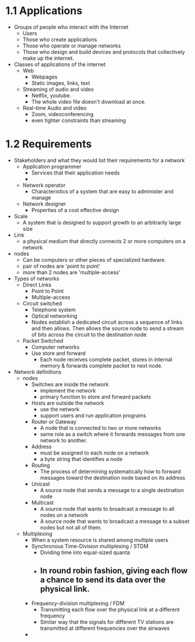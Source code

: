 # 1.1 Applications
- Groups of people who interact with the Internet
	- Users
	- Those who create applications
	- Those who operate or manage networks
	- Those who design and build devices and protocols that collectively make up the internet. 
- Classes of applications of the internet
	- Web
		- Webpages
		- Static images, links, text
	- Streaming of audio and video
		- Netflix, youtube.
		- The whole video file doesn't download at once.
	- Real-time Audio and video
		- Zoom, videoconferencing
		- even tighter constraints than streaming

# 1.2 Requirements
- Stakeholders and what they would list their requirements for a network
	- Application programmer
		- Services that their application needs
		- 
	- Network operator
		- Characteristics of a system that are easy to administer and manage
	- Network designer
		- Properties of a cost effective design
- Scale 
	- A system that is designed to support growth to an arbitrarily large size 
- Link 
	- a physical medium that directly connects 2 or more computers on a network
- nodes
	- Can be computers or other pieces of specialized hardware. 
	- pair of nodes are 'point to point'
	- more than 2 nodes are 'multiple-access'
- Types of networks
	- Direct Links
		- Point to Point
		- Multiple-access
	- Circuit switched
		- Telephone system
		- Optical networking
		- Nodes establish a dedicated circuit across a sequence of links and then allows. Then allows the source node to send a stream of bits across the circuit to the destination node
	- Packet Switched
		- Computer networks
		-  Use store and forward 
			- Each node receives complete packet, stores in internal memory & forwards complete packet to next node.
- Network definitions
	- nodes 
		- Switches are inside the network 
			- implement the network
			- primary function to store and forward packets
		- Hosts are outside the network
			- use the network
			- support users and run application programs
		- Router or Gateway
			- A node that is connected to two or more networks
			- same role as a switch where it forwards messages from one network to another. 
		- Address
			- must be assigned to each node on a network
			- a byte string that identifies a node
		- Routing 
			- The process of determining systematically how to forward messages toward the destination node based on its address
		- Unicast
			- A source node that sends a message to a single destination node
		- Multicast
			- A source node that wants to broadcast a message to all nodes on a network 
			- A source node that wants to broadcast a message to a subset nodes but not all of them.
	- Multiplexing
		- When a system resource is shared among multiple users
		- Synchronous Time-Division multiplexing / STDM
			- Dividing time into equal-sized quanta
			- In round robin fashion, giving each flow a chance to send its data over the physical link.
				- 
		- Frequency-division multiplexing / FDM
			- Transmitting each flow over the physical link at a different frequency
			- Similar way that the signals for different TV stations are transmitted at different frequencies over the airwaves
		- 












